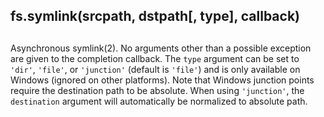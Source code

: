 ## fs.symlink(srcpath, dstpath\[, type\], callback)

## 

Asynchronous symlink(2). No arguments other than a possible exception are given
to the completion callback.
The `type` argument can be set to `'dir'`, `'file'`, or `'junction'` (default
is `'file'`) and is only available on Windows (ignored on other platforms).
Note that Windows junction points require the destination path to be absolute. When using
`'junction'`, the `destination` argument will automatically be normalized to absolute path.